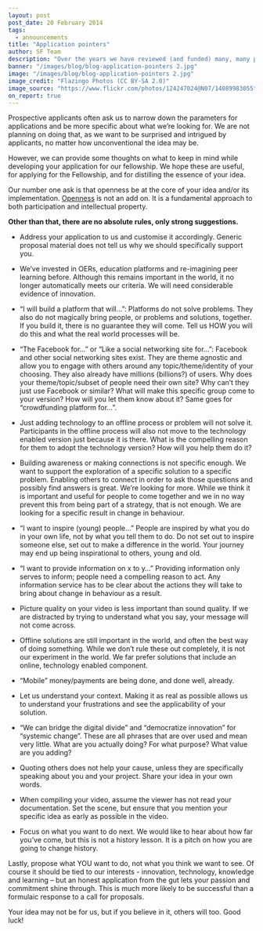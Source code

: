 ```yaml
---
layout: post
post_date: 20 February 2014
tags: 
  - announcements
title: "Application pointers"
author: SF Team
description: "Over the years we have reviewed (and funded) many, many proposals and fellowship applications. In the current incarnation of the Foundation we support individuals to implement their idea for social change."
banner: "/images/blog/blog-application-pointers 2.jpg"
image: "/images/blog/blog-application-pointers 2.jpg"
image_credit: "Flazingo Photos (CC BY-SA 2.0)"
image_source: "https://www.flickr.com/photos/124247024@N07/14089983055"
on_report: true
---
```


Prospective applicants often ask us to narrow down the parameters for applications and be more specific about what we’re looking for. We are not planning on doing that, as we want to be surprised and intrigued by applicants, no matter how unconventional the idea may be.

However, we can provide some thoughts on what to keep in mind while developing your application for our fellowship. We hope these are useful, for applying for the Fellowship, and for distilling the essence of your idea.

Our number one ask is that openness be at the core of your idea and/or its implementation. <a title="Openness" href="https://www.shuttleworthfoundation.org/openness/" target="_blank">Openness</a> is not an add on. It is a fundamental approach to both participation and intellectual property.

__Other than that, there are no absolute rules, only strong suggestions.__

- Address your application to us and customise it accordingly. Generic proposal material does not tell us why we should specifically support you.

- We’ve invested in OERs, education platforms and re-imagining peer learning before. Although this remains important in the world, it no longer automatically meets our criteria. We will need considerable evidence of innovation.

- “I will build a platform that will…”: Platforms do not solve problems. They also do not magically bring people, or problems and solutions, together. If you build it, there is no guarantee they will come. Tell us HOW you will do this and what the real world processes will be.

- “The Facebook for…” or “Like a social networking site for…”: Facebook and other social networking sites exist. They are theme agnostic and allow you to engage with others around any topic/theme/identity of your choosing. They also already have millions (billions?) of users. Why does your theme/topic/subset of people need their own site? Why can’t they just use Facebook or similar? What will make this specific group come to your version? How will you let them know about it? Same goes for “crowdfunding platform for…”.

- Just adding technology to an offline process or problem will not solve it. Participants in the offline process will also not move to the technology enabled version just because it is there. What is the compelling reason for them to adopt the technology version? How will you help them do it?

- Building awareness or making connections is not specific enough. We want to support the exploration of a specific solution to a specific problem. Enabling others to connect in order to ask those questions and possibly find answers is great. We’re looking for more. While we think it is important and useful for people to come together and we in no way prevent this from being part of a strategy, that is not enough. We are looking for a specific result in change in behaviour.

- “I want to inspire (young) people…” People are inspired by what you do in your own life, not by what you tell them to do. Do not set out to inspire someone else, set out to make a difference in the world. Your journey may end up being inspirational to others, young and old.

- “I want to provide information on x to y…” Providing information only serves to inform; people need a compelling reason to act. Any information service has to be clear about the actions they will take to bring about change in behaviour as a result.

- Picture quality on your video is less important than sound quality. If we are distracted by trying to understand what you say, your message will not come across.

- Offline solutions are still important in the world, and often the best way of doing something. While we don’t rule these out completely, it is not our experiment in the world. We far prefer solutions that include an online, technology enabled component.

- “Mobile” money/payments are being done, and done well, already.

- Let us understand your context. Making it as real as possible allows us to understand your frustrations and see the applicability of your solution.

- “We can bridge the digital divide” and “democratize innovation” for “systemic change”. These are all phrases that are over used and mean very little. What are you actually doing? For what purpose? What value are you adding?

- Quoting others does not help your cause, unless they are specifically speaking about you and your project. Share your idea in your own words.

- When compiling your video, assume the viewer has not read your documentation. Set the scene, but ensure that you mention your specific idea as early as possible in the video.

- Focus on what you want to do next. We would like to hear about how far you’ve come, but this is not a history lesson. It is a pitch on how you are going to change history.

Lastly, propose what YOU want to do, not what you think we want to see. Of course it should be tied to our interests - innovation, technology, knowledge and learning – but an honest application from the gut lets your passion and commitment shine through. This is much more likely to be successful than a formulaic response to a call for proposals.

Your idea may not be for us, but if you believe in it, others will too. Good luck!
